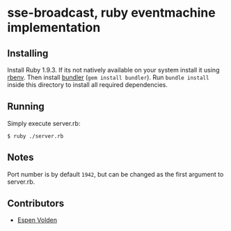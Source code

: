 # sse-broadcast, ruby eventmachine implementation

## Installing

Install Ruby 1.9.3. If its not natively available on your system install it using [rbenv](https://github.com/sstephenson/rbenv).
Then install [bundler](http://bundler.io/) (```gem install bundler```).
Run ```bundle install``` inside this directory to install all required dependencies.

## Running

Simply execute server.rb:

```
$ ruby ./server.rb
```

## Notes

Port number is by default `1942`, but can be changed as the first argument to server.rb.

## Contributors

- [Espen Volden](https://github.com/voldern)
